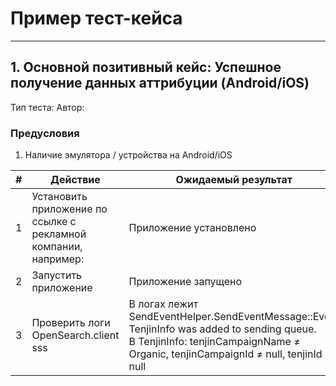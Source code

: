 # Пример тест-кейса


---


## 1. Основной позитивный кейс: Успешное получение данных аттрибуции (Android/iOS)

Тип теста: 
Автор: 

### Предусловия

1. Наличие эмулятора / устройства на Android/iOS

| # | Действие                                                                                                                                 | Ожидаемый результат                                                                                                                                                                   |
|---|------------------------------------------------------------------------------------------------------------------------------------------|---------------------------------------------------------------------------------------------------------------------------------------------------------------------------------------|
| 1 | Установить приложение по ссылке с рекламной компании, например: <br>        | Приложение установлено                                                                                                                                                                |
| 2 | Запустить приложение                                                                                                                     | Приложение запущено                                                                                                                                                                   |
| 3 | Проверить логи OpenSearch.client      sss                                                                                                | В логах лежит SendEventHelper.SendEventMessage::Event TenjinInfo was added to sending queue. <br>В TenjinInfo: tenjinCampaignName ≠ Organic, tenjinCampaignId ≠ null, tenjinId ≠ null |
